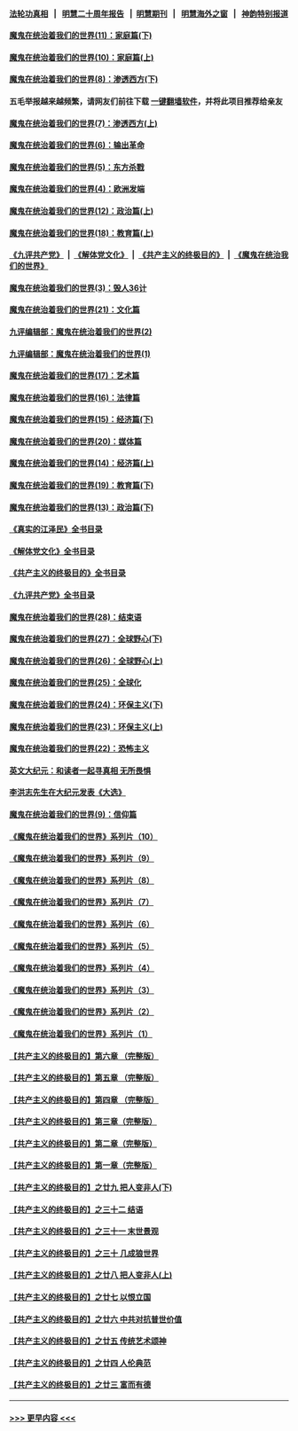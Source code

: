 #### [法轮功真相](https://github.com/gfw-breaker/truth/blob/master/README.md?t=0) &nbsp;&nbsp;|&nbsp;&nbsp; [明慧二十周年报告](https://github.com/gfw-breaker/mh-reports/blob/master/README.md?t=0) &nbsp;&nbsp;|&nbsp;&nbsp;[明慧期刊](https://github.com/gfw-breaker/mh-qikan) &nbsp;&nbsp;|&nbsp;&nbsp; [明慧海外之窗](https://github.com/gfw-breaker/mh-news/blob/master/README.md?t=0) &nbsp;&nbsp;|&nbsp;&nbsp; [神韵特别报道](https://github.com/gfw-breaker/mh-news/blob/master/shenyun.md?t=0)
#### [魔鬼在统治着我们的世界(11)：家庭篇(下)](../pages/nsc422/n10440961.md?t=12022351) 
#### [魔鬼在统治着我们的世界(10)：家庭篇(上)](../pages/nsc422/n10435448.md?t=12022351) 
#### [魔鬼在统治着我们的世界(8)：渗透西方(下)](../pages/nsc422/n10429603.md?t=12022351) 
#### 五毛举报越来越频繁，请网友们前往下载 [一键翻墙软件](https://github.com/gfw-breaker/ssr-accounts)，并将此项目推荐给亲友
#### [魔鬼在统治着我们的世界(7)：渗透西方(上)](../pages/nsc422/n10426013.md?t=12022351) 
#### [魔鬼在统治着我们的世界(6)：输出革命](../pages/nsc422/n10421536.md?t=12022351) 
#### [魔鬼在统治着我们的世界(5)：东方杀戮](../pages/nsc422/n10417707.md?t=12022351) 
#### [魔鬼在统治着我们的世界(4)：欧洲发端](../pages/nsc422/n10414890.md?t=12022351) 
#### [魔鬼在统治着我们的世界(12)：政治篇(上)](../pages/nsc422/n10444576.md?t=12022351) 
#### [魔鬼在统治着我们的世界(18)：教育篇(上)](../pages/nsc422/n10526970.md?t=12022351) 
#### [《九评共产党》](https://github.com/begood0513/9ping.md/blob/master/README.md) &nbsp;|&nbsp; [《解体党文化》](../../../../jtdwh.md/blob/master/README.md)  &nbsp;|&nbsp; [《共产主义的终极目的》](../../../../gczydzjmd.md/blob/master/README.md) &nbsp;|&nbsp; [《魔鬼在统治我们的世界》](../../../../mgztzwmdsj.md/blob/master/README.md) 
#### [魔鬼在统治着我们的世界(3)：毁人36计](../pages/nsc422/n10411583.md?t=12022351) 
#### [魔鬼在统治着我们的世界(21)：文化篇](../pages/nsc422/n10597706.md?t=12022351) 
#### [九评编辑部：魔鬼在统治着我们的世界(2)](../pages/nsc422/n10410036.md?t=12022351) 
#### [九评编辑部：魔鬼在统治着我们的世界(1)](../pages/nsc422/n10406825.md?t=12022351) 
#### [魔鬼在统治着我们的世界(17)：艺术篇](../pages/nsc422/n10499093.md?t=12022351) 
#### [魔鬼在统治着我们的世界(16)：法律篇](../pages/nsc422/n10485969.md?t=12022351) 
#### [魔鬼在统治着我们的世界(15)：经济篇(下)](../pages/nsc422/n10469975.md?t=12022351) 
#### [魔鬼在统治着我们的世界(20)：媒体篇](../pages/nsc422/n10586579.md?t=12022351) 
#### [魔鬼在统治着我们的世界(14)：经济篇(上)](../pages/nsc422/n10457370.md?t=12022351) 
#### [魔鬼在统治着我们的世界(19)：教育篇(下)](../pages/nsc422/n10564808.md?t=12022351) 
#### [魔鬼在统治着我们的世界(13)：政治篇(下)](../pages/nsc422/n10448270.md?t=12022351) 
#### [《真实的江泽民》全书目录](../pages/nsc422/n13721399.md?t=12022351) 
#### [《解体党文化》全书目录](../pages/nsc422/n13721157.md?t=12022351) 
#### [《共产主义的终极目的》全书目录](../pages/nsc422/n13721048.md?t=12022351) 
#### [《九评共产党》全书目录](../pages/nsc422/n13708085.md?t=12022351) 
#### [魔鬼在统治着我们的世界(28)：结束语](../pages/nsc422/n10936246.md?t=12022351) 
#### [魔鬼在统治着我们的世界(27)：全球野心(下)](../pages/nsc422/n10928319.md?t=12022351) 
#### [魔鬼在统治着我们的世界(26)：全球野心(上)](../pages/nsc422/n10900318.md?t=12022351) 
#### [魔鬼在统治着我们的世界(25)：全球化](../pages/nsc422/n10788205.md?t=12022351) 
#### [魔鬼在统治着我们的世界(24)：环保主义(下)](../pages/nsc422/n10695307.md?t=12022351) 
#### [魔鬼在统治着我们的世界(23)：环保主义(上)](../pages/nsc422/n10688613.md?t=12022351) 
#### [魔鬼在统治着我们的世界(22)：恐怖主义](../pages/nsc422/n10614727.md?t=12022351) 
#### [英文大纪元：和读者一起寻真相 无所畏惧](../pages/nsc422/n12542027.md?t=12022351) 
#### [李洪志先生在大纪元发表《大选》](../pages/nsc422/n12534746.md?t=12022351) 
#### [魔鬼在统治着我们的世界(9)：信仰篇](../pages/nsc422/n10432159.md?t=12022351) 
#### [《魔鬼在统治着我们的世界》系列片（10）](../pages/nsc422/n12292670.md?t=12022351) 
#### [《魔鬼在统治着我们的世界》系列片（9）](../pages/nsc422/n12290859.md?t=12022351) 
#### [《魔鬼在统治着我们的世界》系列片（8）](../pages/nsc422/n12287445.md?t=12022351) 
#### [《魔鬼在统治着我们的世界》系列片（7）](../pages/nsc422/n12283425.md?t=12022351) 
#### [《魔鬼在统治着我们的世界》系列片（6）](../pages/nsc422/n12282314.md?t=12022351) 
#### [《魔鬼在统治着我们的世界》系列片（5）](../pages/nsc422/n12281419.md?t=12022351) 
#### [《魔鬼在统治着我们的世界》系列片（4）](../pages/nsc422/n12274024.md?t=12022351) 
#### [《魔鬼在统治着我们的世界》系列片（3）](../pages/nsc422/n12271322.md?t=12022351) 
#### [《魔鬼在统治着我们的世界》系列片（2）](../pages/nsc422/n12269049.md?t=12022351) 
#### [《魔鬼在统治着我们的世界》系列片（1）](../pages/nsc422/n12267575.md?t=12022351) 
#### [【共产主义的终极目的】第六章 （完整版）](../pages/nsc422/n11428913.md?t=12022351) 
#### [【共产主义的终极目的】第五章 （完整版）](../pages/nsc422/n11428912.md?t=12022351) 
#### [【共产主义的终极目的】第四章 （完整版）](../pages/nsc422/n11428907.md?t=12022351) 
#### [【共产主义的终极目的】第三章（完整版）](../pages/nsc422/n11428848.md?t=12022351) 
#### [【共产主义的终极目的】第二章（完整版）](../pages/nsc422/n11428831.md?t=12022351) 
#### [【共产主义的终极目的】第一章（完整版）](../pages/nsc422/n11417651.md?t=12022351) 
#### [【共产主义的终极目的】之廿九 把人变非人(下)](../pages/nsc422/n11344140.md?t=12022351) 
#### [【共产主义的终极目的】之三十二 结语](../pages/nsc422/n11360535.md?t=12022351) 
#### [【共产主义的终极目的】之三十一 末世景观](../pages/nsc422/n11351129.md?t=12022351) 
#### [【共产主义的终极目的】之三十 几成狼世界](../pages/nsc422/n11348280.md?t=12022351) 
#### [【共产主义的终极目的】之廿八 把人变非人(上)](../pages/nsc422/n11340492.md?t=12022351) 
#### [【共产主义的终极目的】之廿七 以恨立国](../pages/nsc422/n11336944.md?t=12022351) 
#### [【共产主义的终极目的】之廿六 中共对抗普世价值](../pages/nsc422/n11324785.md?t=12022351) 
#### [【共产主义的终极目的】之廿五 传统艺术颂神](../pages/nsc422/n11296396.md?t=12022351) 
#### [【共产主义的终极目的】之廿四 人伦典范](../pages/nsc422/n11296397.md?t=12022351) 
#### [【共产主义的终极目的】之廿三 富而有德](../pages/nsc422/n11283598.md?t=12022351) 

----
#### [ >>> 更早内容 <<< ](../indexes/nsc422-earlier.md)
